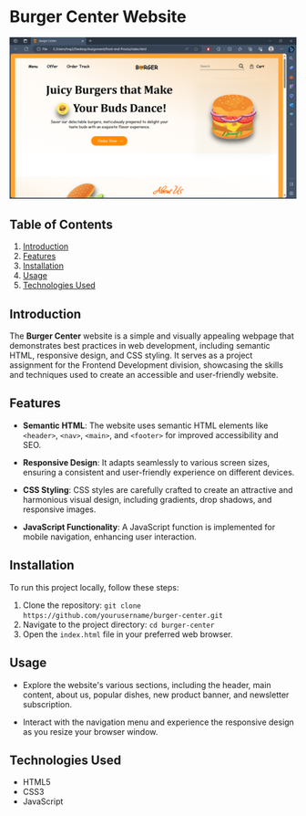 # Burger Center Website

![Website Preview](screenshot.png)

## Table of Contents

1. [Introduction](#introduction)
2. [Features](#features)
3. [Installation](#installation)
4. [Usage](#usage)
5. [Technologies Used](#technologies-used)

## Introduction

The **Burger Center** website is a simple and visually appealing webpage that demonstrates best practices in web development, including semantic HTML, responsive design, and CSS styling. It serves as a project assignment for the Frontend Development division, showcasing the skills and techniques used to create an accessible and user-friendly website.

## Features

- **Semantic HTML**: The website uses semantic HTML elements like `<header>`, `<nav>`, `<main>`, and `<footer>` for improved accessibility and SEO.

- **Responsive Design**: It adapts seamlessly to various screen sizes, ensuring a consistent and user-friendly experience on different devices.

- **CSS Styling**: CSS styles are carefully crafted to create an attractive and harmonious visual design, including gradients, drop shadows, and responsive images.

- **JavaScript Functionality**: A JavaScript function is implemented for mobile navigation, enhancing user interaction.


## Installation

To run this project locally, follow these steps:

1. Clone the repository: `git clone https://github.com/yourusername/burger-center.git`
2. Navigate to the project directory: `cd burger-center`
3. Open the `index.html` file in your preferred web browser.

## Usage

- Explore the website's various sections, including the header, main content, about us, popular dishes, new product banner, and newsletter subscription.

- Interact with the navigation menu and experience the responsive design as you resize your browser window.

## Technologies Used

- HTML5
- CSS3
- JavaScript

